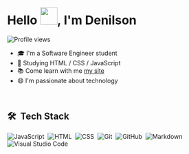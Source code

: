 
<h1 align="left">Hello <img src="https://user-images.githubusercontent.com/28206070/147329764-e79204c7-8f22-4a6f-a689-5fd5cc2302ed.gif" width="40px">, I'm Denilson</h1>
<p align="left"> <img src="https://komarev.com/ghpvc/?username=denilsonbaptista&color=green" alt="Profile views" /> </p>

- 🎓 I'm a Software Engineer student
- 🌱 Studying HTML / CSS / JavaScript
- 📚 Come learn with me [my site](https://denilsonbaptista.notion.site/Denilson-Baptista-fb3192cbae89431b9928c87c95b880f0)
- 😄 I'm passionate about technology

<br>

## 🛠 &nbsp;Tech Stack

 ![JavaScript](https://img.shields.io/badge/-JavaScript-05122A?style=flat&logo=javascript)&nbsp;
 ![HTML](https://img.shields.io/badge/-HTML-05122A?style=flat&logo=HTML5)&nbsp;
 ![CSS](https://img.shields.io/badge/-CSS-05122A?style=flat&logo=CSS3&logoColor=1572B6)&nbsp;
 ![Git](https://img.shields.io/badge/-Git-05122A?style=flat&logo=git)&nbsp;
 ![GitHub](https://img.shields.io/badge/-GitHub-05122A?style=flat&logo=github)&nbsp;
 ![Markdown](https://img.shields.io/badge/-Markdown-05122A?style=flat&logo=markdown)&nbsp;
 ![Visual Studio Code](https://img.shields.io/badge/-Visual%20Studio%20Code-05122A?style=flat&logo=visual-studio-code&logoColor=007ACC)&nbsp;
 
<br>
<!---
## ⚙️ &nbsp;GitHub Analytics

<p align="leftr">
<img width="530em" src="https://github-readme-stats.vercel.app/api?username=denilsonbaptista&show_icons=true&theme=merko" alt="denilsonbaptista's stats"/>
<img width="530em" src="https://github-readme-stats.vercel.app/api/top-langs/?username=denilsonbaptista&layout=compact&theme=merko" alt="denilsonbaptista's most languages"/>
</p>

<br>

## 🧑🏻 &nbsp;Social Links

<p align="left" style="background:yellow">
<a href="https://codepen.io/denilsonbaptista" target="_blank">
  <img align="center" src="https://img.shields.io/badge/-denilsonbaptista-05122A?style=flat&logo=codepen" alt="codepen"/>
</a>
<a href="https://twitter.com/DenilsonSBp" target="_blank">
  <img align="center" src="https://img.shields.io/badge/-DenilsonSBp-05122A?style=flat&logo=twitter" alt="twitter"/>  
</a>
<a href="https://linkedin.com/in/denilsonbaptista" target="_blank">
  <img align="center" src="https://img.shields.io/badge/-denilsonbaptista-05122A?style=flat&logo=linkedin" alt="linkedin"/>
</a>
<a href="https://instagram.com/denilsonbaptistabp" target="_blank">
 <img align="center" src="https://img.shields.io/badge/-denilsonbaptistabp-05122A?style=flat&logo=instagram" alt="instagram"/>
</a>
</p>

![Snake animation](https://github.com/denilsonbaptista/denilsonbaptista/blob/output/github-contribution-grid-snake.svg)
--->

<!---
denilsonbaptista/denilsonbaptista is a ✨ special ✨ repository because its `README.md` (this file) appears on your GitHub profile.
You can click the Preview link to take a look at your changes.

Here are some ideas to get you started:

- 🔭 I’m currently working on ...
- 🌱 I’m currently learning ...
- 👯 I’m looking to collaborate on ...
- 🤔 I’m looking for help with ...
- 💬 Ask me about ...
- 📫 How to reach me: ...
- 😄 Pronouns: ...
- ⚡ Fun fact: ...
--->
